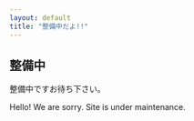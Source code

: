 ```yaml
---
layout: default
title: "整備中だよ!!"
---
```


## 整備中
整備中ですお待ち下さい。

Hello!
We are sorry.
Site is under maintenance.